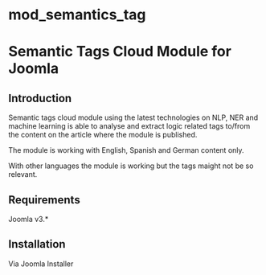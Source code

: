 # mod_semantics_tag


Semantic Tags Cloud Module for Joomla
=====================================


Introduction
------------

Semantic tags cloud module using the latest technologies on NLP, NER and machine learning is able to analyse and extract logic related tags to/from the content on the article where the module is published.

The module is working with English, Spanish and German content only.

With other languages the module is working but the tags maight not be so relevant.


Requirements
------------

Joomla v3.*


Installation
------------

Via Joomla Installer
